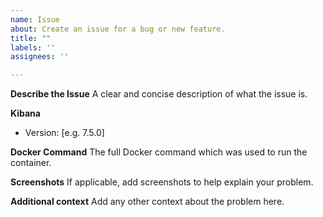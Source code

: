 ```yaml
---
name: Issue
about: Create an issue for a bug or new feature.
title: ""
labels: ''
assignees: ''

---
```


**Describe the Issue**
A clear and concise description of what the issue is.

**Kibana**
- Version: [e.g. 7.5.0]

**Docker Command**
The full Docker command which was used to run the container.

**Screenshots**
If applicable, add screenshots to help explain your problem.

**Additional context**
Add any other context about the problem here.
